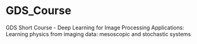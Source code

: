 # GDS_Course
GDS Short Course - Deep Learning for Image Processing Applications: Learning physics from imaging data: mesoscopic and stochastic systems

